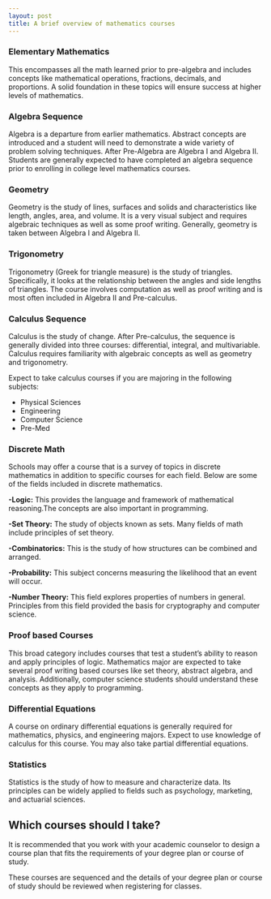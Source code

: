 ```yaml
---
layout: post
title: A brief overview of mathematics courses
---
```



<!--- Here is a listing of mathematics courses you may encounter throughout your education. --->


### Elementary Mathematics
This encompasses all the math learned prior to pre-algebra and includes concepts like mathematical operations, fractions, decimals, and proportions. A solid foundation in these topics will ensure success at higher levels of mathematics.

### Algebra Sequence

Algebra is a departure from earlier mathematics. Abstract concepts are introduced and a student will need to demonstrate a wide variety of problem solving techniques. After Pre-Algebra are Algebra I and Algebra II. Students are generally expected to have completed an algebra sequence prior to enrolling in college level mathematics courses.

### Geometry
Geometry is the study of lines, surfaces and solids and characteristics like length, angles, area, and volume. It is a very visual subject and requires algebraic techniques as well as some proof writing. Generally, geometry is taken between Algebra I and Algebra II.

### Trigonometry

Trigonometry (Greek for triangle measure) is the study of triangles. Specifically, it looks at the relationship between the angles and side lengths of triangles. The course involves computation as well as proof writing and is most often included in Algebra II and Pre-calculus.

### Calculus Sequence
Calculus is the study of change. After Pre-calculus, the sequence is generally divided into three courses: differential, integral, and multivariable. Calculus requires familiarity with algebraic concepts as well as geometry and trigonometry.

Expect to take calculus courses if you are majoring in the following subjects:

- Physical Sciences
- Engineering
- Computer Science
- Pre-Med

### Discrete Math

Schools may offer a course that is a survey of topics in discrete mathematics in addition to specific courses for each field. Below are some of the fields included in discrete mathematics.

**-Logic:** This provides the language and framework of mathematical reasoning.The concepts are also important in programming.

**-Set Theory:** The study of objects known as sets. Many fields of math include principles of set theory.

**-Combinatorics:** This is the study of how structures can be combined and arranged.

**-Probability:** This subject concerns measuring the likelihood that an event will occur.

**-Number Theory:** This field explores properties of numbers in general. Principles from this field provided the basis for cryptography and computer science.

### Proof based Courses
This broad category includes courses that test a student’s ability to reason and apply principles of logic. Mathematics major are expected to take several proof writing based courses like set theory, abstract algebra, and analysis. Additionally, computer science students should understand these concepts as they apply to programming.


### Differential Equations
A course on ordinary differential equations is generally required for mathematics, physics, and engineering majors. Expect to use knowledge of calculus for this course. You may also take partial differential equations.

### Statistics
Statistics is the study of how to measure and characterize data. Its principles can be widely applied to fields such as psychology, marketing, and actuarial sciences.

## Which courses should I take?
It is recommended that you work with your academic counselor to design a course plan that fits the requirements of your degree plan or course of study.

These courses are sequenced and the details of your degree plan or course of study should be reviewed when registering for classes.
